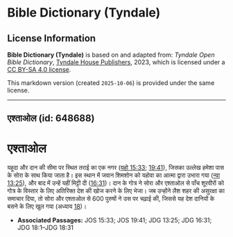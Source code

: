 # Bible Dictionary (Tyndale)

## License Information

**Bible Dictionary (Tyndale)** is based on and adapted from: _Tyndale Open Bible Dictionary_, [Tyndale House Publishers](https://tyndaleopenresources.com/), 2023, which is licensed under a [CC BY-SA 4.0 license](https://creativecommons.org/licenses/by-sa/4.0/legalcode.en).

This markdown version (created `2025-10-06`) is provided under the same license.



--------------------------------

## एश्ताओल (id: 648688)

एश्ताओल
=======

यहूदा और दान की सीमा पर स्थित तराई का एक नगर ([यहो 15:33](https://ref.ly/Josh15:33); [19:41](https://ref.ly/Josh19:41)), जिसका उल्लेख हमेशा पास के सोरा के साथ किया जाता है। इस स्थान में जवान शिमशोन को यहोवा का आत्मा द्वारा उभारा गया ([न्या 13:25](https://ref.ly/Judg13:25)), और बाद में उन्हें यहीं मिट्टी दी ([16:31](https://ref.ly/Judg16:31))। दान के गोत्र ने सोरा और एश्ताओल से पाँच शूरवीरों को गोत्र के विस्तार के लिए अतिरिक्त देश की खोज करने के लिए भेजा। जब उन्होंने लैश शहर की असुरक्षा का समाचार दिया, तो सोरा और एश्ताओल से 600 पुरुषों ने उस पर चढ़ाई की, जिससे यह देश दानियों के बसने के लिए खुल गया (अध्याय [18](https://ref.ly/Judg18:1-Judg18:31))।

* **Associated Passages:** JOS 15:33; JOS 19:41; JDG 13:25; JDG 16:31; JDG 18:1–JDG 18:31

